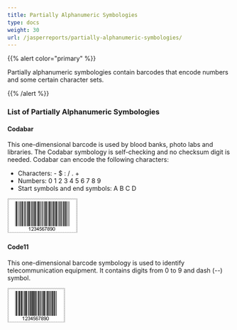 ```yaml
---
title: Partially Alphanumeric Symbologies
type: docs
weight: 30
url: /jasperreports/partially-alphanumeric-symbologies/
---
```


{{% alert color="primary" %}} 

Partially alphanumeric symbologies contain barcodes that encode numbers and some certain character sets. 

{{% /alert %}} 
### **List of Partially Alphanumeric Symbologies**
#### **Codabar**
This one-dimensional barcode is used by blood banks, photo labs and libraries. The Codabar symbology is self-checking and no checksum digit is needed. Codabar can encode the following characters:

- Characters: - $ : / . +
- Numbers: 0 1 2 3 4 5 6 7 8 9
- Start symbols and end symbols: A B C D

![todo:image_alt_text](partially-alphanumeric-symbologies_1.png)
#### **Code11**
This one-dimensional barcode symbology is used to identify telecommunication equipment. It contains digits from 0 to 9 and dash (--) symbol.

![todo:image_alt_text](partially-alphanumeric-symbologies_2.png)
